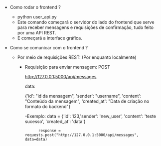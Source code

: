 - Como rodar o frontend ?
  - python user_api.py
  - Este comando começará o servidor do lado do frontend que serve para receber mensagens e requisições de confirmação, tudo feito por uma API REST.
  - E começará a interface gráfica. 
  

- Como se comunicar com o frontend ?
  - Por meio de requisições REST: (Por enquanto localmente)
    - Requisição para enviar mensagem: POST
    
      http://127.0.0.1:5000/api/messages
      
      data:
      
        {'id': "id da mensagem", 'sender': "username", 'content': "Conteúdo da mensagem", 'created_at': "Data de criação no formato do backend"}
        
      -Exemplo: data = {'id': 123,'sender': 'new_user', 'content': 'teste sucesso', 'created_at': 'data'}
      
                response = requests.post("http://127.0.0.1:5000/api/messages", data=data)
    

